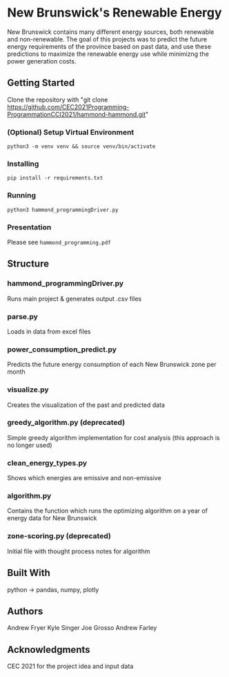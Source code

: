# New Brunswick's Renewable Energy

New Brunswick contains many different energy sources, both renewable and non-renewable. The goal of this projects was to predict the future energy requirements
of the province based on past data, and use these predictions to maximize the renewable energy use while minimizng the power generation costs.

## Getting Started

Clone the repository with "git clone https://github.com/CEC2021Programming-ProgrammationCCI2021/hammond-hammond.git"

### (Optional) Setup Virtual Environment

`python3 -m venv venv && source venv/bin/activate`

### Installing

`pip install -r requirements.txt`

### Running

`python3 hammond_programmingDriver.py`

### Presentation

Please see `hammond_programming.pdf`

## Structure

### hammond_programmingDriver.py

Runs main project & generates output .csv files

### parse.py

Loads in data from excel files

### power_consumption_predict.py

Predicts the future energy consumption of each New Brunswick zone per month

### visualize.py

Creates the visualization of the past and predicted data

### greedy_algorithm.py (deprecated)

Simple greedy algorithm implementation for cost analysis (this approach is no longer used)

### clean_energy_types.py

Shows which energies are emissive and non-emissive

### algorithm.py

Contains the function which runs the optimizing algorithm on a year of energy data for New Brunswick

### zone-scoring.py (deprecated)

Initial file with thought process notes for algorithm

## Built With

python -> pandas, numpy, plotly

## Authors

Andrew Fryer
Kyle Singer
Joe Grosso
Andrew Farley

## Acknowledgments

CEC 2021 for the project idea and input data
